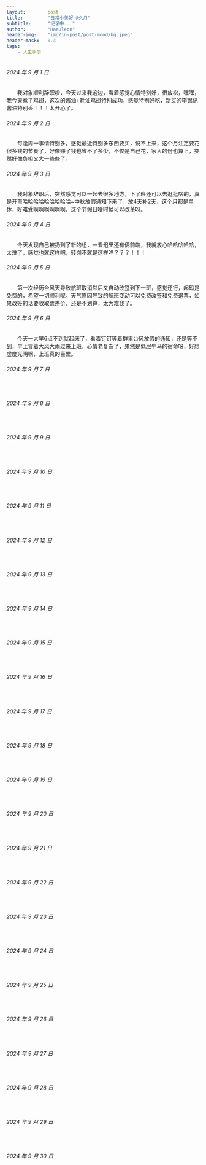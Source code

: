 ```yaml
---
layout:        post
title:         "日常小美好 @久月"
subtitle:      "记录中..."
author:        "Haauleon"
header-img:    "img/in-post/post-mood/bg.jpeg"
header-mask:   0.4
tags:
    - 人生手册
---
```


###### 2024 年 9 月 1 日
&emsp;&emsp;我对象顺利辞职啦，今天过来我这边，看着感觉心情特别好，很放松，嘿嘿，我今天煮了鸡翅，这次的酱油+耗油鸡翅特别成功，感觉特别好吃，新买的李锦记酱油特别香！！！太开心了。

###### 2024 年 9 月 2 日
&emsp;&emsp;每逢周一事情特别多，感觉最近特别多东西要买，说不上来，这个月注定要花很多钱的节奏了，好像赚了钱也省不了多少，不仅是自己花，家人的份也算上，突然好像负担又大一些些了。

###### 2024 年 9 月 3 日
&emsp;&emsp;我对象辞职后，突然感觉可以一起去很多地方，下了班还可以去逛逛啥的，真是开熏哈哈哈哈哈哈哈哈哈~中秋放假通知下来了，放4天补2天，这个月都是单休，好难受啊啊啊啊啊啊，这个节假日啥时候可以改革呀。

###### 2024 年 9 月 4 日
&emsp;&emsp;今天发现自己被扔到了新的组，一看组里还有俩前端，我就放心哈哈哈哈哈，太难了，感觉也就这样吧，转岗不就是这样咩？？？！！！

###### 2024 年 9 月 5 日
&emsp;&emsp;第一次经历台风天导致航班取消然后又自动改签到下一班，感觉还行，起码是免费的，希望一切顺利呢。天气原因导致的航班变动可以免费改签和免费退票，如果改签的话要收取票差价，还是不划算，太为难我了。

###### 2024 年 9 月 6 日
&emsp;&emsp;今天一大早6点不到就起床了，看着钉钉等着群里台风放假的通知，还是等不到，早上冒着大风大雨过来上班，心情老复杂了，果然是低层牛马的宿命呀，好想虚度光阴啊，上班真的巨累。

###### 2024 年 9 月 7 日
&emsp;&emsp;

###### 2024 年 9 月 8 日
&emsp;&emsp;

###### 2024 年 9 月 9 日
&emsp;&emsp;

###### 2024 年 9 月 10 日
&emsp;&emsp;

###### 2024 年 9 月 11 日
&emsp;&emsp;

###### 2024 年 9 月 12 日
&emsp;&emsp;

###### 2024 年 9 月 13 日
&emsp;&emsp;

###### 2024 年 9 月 14 日
&emsp;&emsp;

###### 2024 年 9 月 15 日
&emsp;&emsp;

###### 2024 年 9 月 16 日
&emsp;&emsp;

###### 2024 年 9 月 17 日
&emsp;&emsp;

###### 2024 年 9 月 18 日
&emsp;&emsp;

###### 2024 年 9 月 19 日
&emsp;&emsp;

###### 2024 年 9 月 20 日
&emsp;&emsp;

###### 2024 年 9 月 21 日
&emsp;&emsp;

###### 2024 年 9 月 22 日
&emsp;&emsp;

###### 2024 年 9 月 23 日
&emsp;&emsp;

###### 2024 年 9 月 24 日
&emsp;&emsp;

###### 2024 年 9 月 25 日
&emsp;&emsp;

###### 2024 年 9 月 26 日
&emsp;&emsp;

###### 2024 年 9 月 27 日
&emsp;&emsp;

###### 2024 年 9 月 28 日
&emsp;&emsp;

###### 2024 年 9 月 29 日
&emsp;&emsp;

###### 2024 年 9 月 30 日
&emsp;&emsp;
